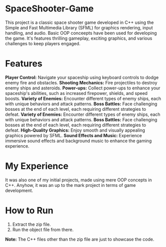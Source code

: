 # SpaceShooter-Game
This project is a classic space shooter game developed in C++ using the Simple and Fast Multimedia Library (SFML) for graphics rendering, input handling, and audio. Basic OOP conceepts have been used for developing the game. It's features thrilling gameplay, exciting graphics, and various challenges to keep players engaged.

# Features
**Player Control:** Navigate your spaceship using keyboard controls to dodge enemy fire and obstacles.
**Shooting Mechanics:** Fire projectiles to destroy enemy ships and asteroids.
**Power-ups:** Collect power-ups to enhance your spaceship's abilities, such as increased firepower, shields, and speed boosts.
**Variety of Enemies:** Encounter different types of enemy ships, each with unique behaviors and attack patterns.
**Boss Battles:** Face challenging bosses at the end of each level, each requiring different strategies to defeat.
**Variety of Enemies:** Encounter different types of enemy ships, each with unique behaviors and attack patterns.
**Boss Battles:** Face challenging bosses at the end of each level, each requiring different strategies to defeat.
**High-Quality Graphics:** Enjoy smooth and visually appealing graphics powered by SFML.
**Sound Effects and Music:** Experience immersive sound effects and background music to enhance the gaming experience.

# My Experience
It was also one of my initial projects, made using mere OOP concepts in C++. Anyhow, it was an up to the mark project in terms of game development.

# How to Run
1. Extract the zip file.
2. Run the object file from there.

**Note:** The C++ files other than the zip file are just to showcase the code.
